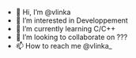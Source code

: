 - 👋 Hi, I’m @vlinka
- 👀 I’m interested in Developpement 
- 🌱 I’m currently learning C/C++
- 💞️ I’m looking to collaborate on ???
- 📫 How to reach me @vlinka_

<!---
vlinka/vlinka is a ✨ special ✨ repository because its `README.md` (this file) appears on your GitHub profile.
You can click the Preview link to take a look at your changes.
--->
